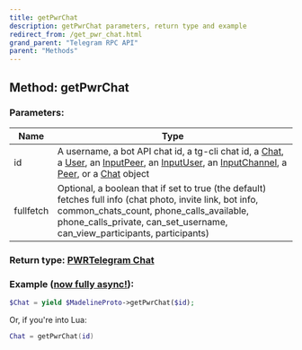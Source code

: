 ```yaml
---
title: getPwrChat
description: getPwrChat parameters, return type and example
redirect_from: /get_pwr_chat.html
grand_parent: "Telegram RPC API"
parent: "Methods"
---
```

## Method: getPwrChat  


### Parameters:

| Name     |    Type       |
|----------|---------------|
|id| A username, a bot API chat id, a tg-cli chat id, a [Chat](API_docs/types/Chat.html), a [User](API_docs/types/User.html), an [InputPeer](API_docs/types/InputPeer.html), an [InputUser](API_docs/types/InputUser.html), an [InputChannel](API_docs/types/InputChannel.html), a [Peer](API_docs/types/Peer.html), or a [Chat](API_docs/types/Chat.html) object|
|fullfetch| Optional, a boolean that if set to true (the default) fetches full info (chat photo, invite link, bot info, common_chats_count, phone_calls_available, phone_calls_private, can_set_username, can_view_participants, participants)|

### Return type: [PWRTelegram Chat](Chat.html)

### Example ([now fully async!](https://docs.madelineproto.xyz/docs/ASYNC.html)):


```php
$Chat = yield $MadelineProto->getPwrChat($id);
```

Or, if you're into Lua:

```lua
Chat = getPwrChat(id)
```

